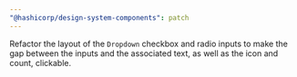 ```yaml
---
"@hashicorp/design-system-components": patch
---
```


Refactor the layout of the `Dropdown` checkbox and radio inputs to make the gap between the inputs and the associated text, as well as the icon and count, clickable.
